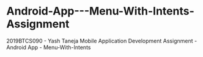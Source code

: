 # Android-App---Menu-With-Intents-Assignment
2019BTCS090 - Yash Taneja Mobile Application Development Assignment - Android App - Menu-With-Intents
